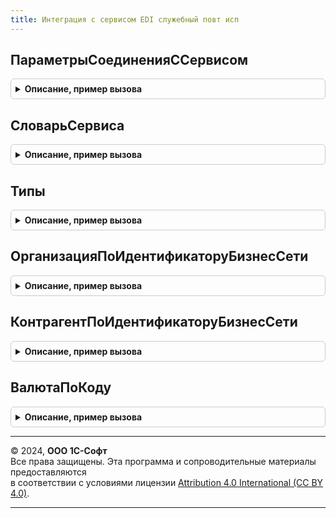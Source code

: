 ```yaml
---
title: Интеграция с сервисом EDI служебный повт исп
---
```



## ПараметрыСоединенияССервисом
<details style="margin: 1em 0; padding: 0.5em; border: 1px solid #ccc; border-radius: 6px;">

<summary style="font-weight: bold; cursor: pointer;">Описание, пример вызова</summary>

```bsl

Функция ПараметрыСоединенияССервисом(ДанныеСервера) Экспорт
```

Пример вызова
```bsl
Результат = ИнтеграцияССервисомEDIСлужебныйПовтИсп.ПараметрыСоединенияССервисом(ДанныеСервера) 
```
</details>

## СловарьСервиса
<details style="margin: 1em 0; padding: 0.5em; border: 1px solid #ccc; border-radius: 6px;">

<summary style="font-weight: bold; cursor: pointer;">Описание, пример вызова</summary>

```bsl

Функция СловарьСервиса() Экспорт
```

Пример вызова
```bsl
Результат = ИнтеграцияССервисомEDIСлужебныйПовтИсп.СловарьСервиса() 
```
</details>

## Типы
<details style="margin: 1em 0; padding: 0.5em; border: 1px solid #ccc; border-radius: 6px;">

<summary style="font-weight: bold; cursor: pointer;">Описание, пример вызова</summary>

```bsl

Функция Типы() Экспорт
```

Пример вызова
```bsl
Результат = ИнтеграцияССервисомEDIСлужебныйПовтИсп.Типы() 
```
</details>

## ОрганизацияПоИдентификаторуБизнесСети
<details style="margin: 1em 0; padding: 0.5em; border: 1px solid #ccc; border-radius: 6px;">

<summary style="font-weight: bold; cursor: pointer;">Описание, пример вызова</summary>

```bsl

Функция ОрганизацияПоИдентификаторуБизнесСети(Знач Идентификатор) Экспорт
```

Пример вызова
```bsl
Результат = ИнтеграцияССервисомEDIСлужебныйПовтИсп.ОрганизацияПоИдентификаторуБизнесСети(Идентификатор) 
```
</details>

## КонтрагентПоИдентификаторуБизнесСети
<details style="margin: 1em 0; padding: 0.5em; border: 1px solid #ccc; border-radius: 6px;">

<summary style="font-weight: bold; cursor: pointer;">Описание, пример вызова</summary>

```bsl

Функция КонтрагентПоИдентификаторуБизнесСети(Знач Идентификатор) Экспорт
```

Пример вызова
```bsl
Результат = ИнтеграцияССервисомEDIСлужебныйПовтИсп.КонтрагентПоИдентификаторуБизнесСети(Идентификатор) 
```
</details>

## ВалютаПоКоду
<details style="margin: 1em 0; padding: 0.5em; border: 1px solid #ccc; border-radius: 6px;">

<summary style="font-weight: bold; cursor: pointer;">Описание, пример вызова</summary>

```bsl

Функция ВалютаПоКоду(Знач КодВалюты) Экспорт
```

Пример вызова
```bsl
Результат = ИнтеграцияССервисомEDIСлужебныйПовтИсп.ВалютаПоКоду(КодВалюты) 
```
</details>

---

© 2024, **ООО 1С-Софт**  
Все права защищены. Эта программа и сопроводительные материалы предоставляются  
в соответствии с условиями лицензии [Attribution 4.0 International (CC BY 4.0)](https://creativecommons.org/licenses/by/4.0/legalcode).

---
